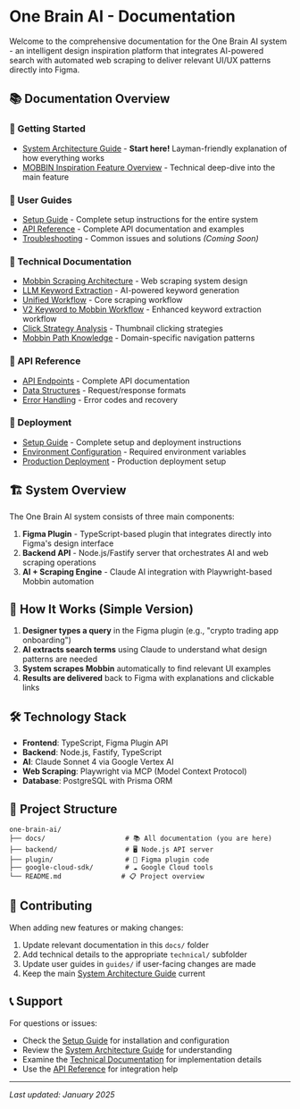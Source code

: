 # One Brain AI - Documentation

Welcome to the comprehensive documentation for the One Brain AI system - an intelligent design inspiration platform that integrates AI-powered search with automated web scraping to deliver relevant UI/UX patterns directly into Figma.

## 📚 Documentation Overview

### 🚀 Getting Started
- [System Architecture Guide](SYSTEM_ARCHITECTURE_GUIDE.md) - **Start here!** Layman-friendly explanation of how everything works
- [MOBBIN Inspiration Feature Overview](MOBBIN_INSPIRATION_FEATURE_OVERVIEW.md) - Technical deep-dive into the main feature

### 📖 User Guides
- [Setup Guide](guides/SETUP_GUIDE.md) - Complete setup instructions for the entire system
- [API Reference](guides/API_REFERENCE.md) - Complete API documentation and examples
- [Troubleshooting](guides/TROUBLESHOOTING.md) - Common issues and solutions *(Coming Soon)*

### 🔧 Technical Documentation
- [Mobbin Scraping Architecture](technical/MOBBIN_SCRAPING_ARCHITECTURE.md) - Web scraping system design
- [LLM Keyword Extraction](technical/LLM_KEYWORD_EXTRACTION_DOCUMENTATION.md) - AI-powered keyword generation
- [Unified Workflow](technical/UNIFIED_WORKFLOW_DOCUMENTATION.md) - Core scraping workflow
- [V2 Keyword to Mobbin Workflow](technical/V2_KEYWORD_TO_MOBBIN_WORKFLOW.md) - Enhanced keyword extraction workflow
- [Click Strategy Analysis](technical/CLICK_STRATEGY_ANALYSIS.md) - Thumbnail clicking strategies
- [Mobbin Path Knowledge](technical/mobbin-path-knowledge.md) - Domain-specific navigation patterns

### 🎯 API Reference
- [API Endpoints](guides/API_REFERENCE.md) - Complete API documentation
- [Data Structures](guides/API_REFERENCE.md#response-format) - Request/response formats
- [Error Handling](guides/API_REFERENCE.md#error-codes) - Error codes and recovery

### 🚀 Deployment
- [Setup Guide](guides/SETUP_GUIDE.md) - Complete setup and deployment instructions
- [Environment Configuration](guides/SETUP_GUIDE.md#environment-configuration) - Required environment variables
- [Production Deployment](guides/SETUP_GUIDE.md#production-deployment) - Production deployment setup

## 🏗️ System Overview

The One Brain AI system consists of three main components:

1. **Figma Plugin** - TypeScript-based plugin that integrates directly into Figma's design interface
2. **Backend API** - Node.js/Fastify server that orchestrates AI and web scraping operations
3. **AI + Scraping Engine** - Claude AI integration with Playwright-based Mobbin automation

## 🔄 How It Works (Simple Version)

1. **Designer types a query** in the Figma plugin (e.g., "crypto trading app onboarding")
2. **AI extracts search terms** using Claude to understand what design patterns are needed
3. **System scrapes Mobbin** automatically to find relevant UI examples
4. **Results are delivered** back to Figma with explanations and clickable links

## 🛠️ Technology Stack

- **Frontend**: TypeScript, Figma Plugin API
- **Backend**: Node.js, Fastify, TypeScript
- **AI**: Claude Sonnet 4 via Google Vertex AI
- **Web Scraping**: Playwright via MCP (Model Context Protocol)
- **Database**: PostgreSQL with Prisma ORM

## 📁 Project Structure

```
one-brain-ai/
├── docs/                    # 📚 All documentation (you are here)
├── backend/                 # 🖥️ Node.js API server
├── plugin/                  # 🎨 Figma plugin code
├── google-cloud-sdk/        # ☁️ Google Cloud tools
└── README.md               # 📋 Project overview
```

## 🤝 Contributing

When adding new features or making changes:

1. Update relevant documentation in this `docs/` folder
2. Add technical details to the appropriate `technical/` subfolder
3. Update user guides in `guides/` if user-facing changes are made
4. Keep the main [System Architecture Guide](SYSTEM_ARCHITECTURE_GUIDE.md) current

## 📞 Support

For questions or issues:
- Check the [Setup Guide](guides/SETUP_GUIDE.md) for installation and configuration
- Review the [System Architecture Guide](SYSTEM_ARCHITECTURE_GUIDE.md) for understanding
- Examine the [Technical Documentation](technical/) for implementation details
- Use the [API Reference](guides/API_REFERENCE.md) for integration help

---

*Last updated: January 2025*
